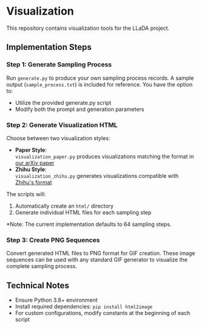 # Visualization

This repository contains visualization tools for the LLaDA project.

## Implementation Steps

### Step 1: Generate Sampling Process
Run `generate.py` to produce your own sampling process records. A sample output (`sample_process.txt`) is included for reference. You have the option to:
- Utilize the provided generate.py script
- Modify both the prompt and generation parameters

### Step 2: Generate Visualization HTML
Choose between two visualization styles:
- **Paper Style**:  
  `visualization_paper.py` produces visualizations matching the format in [our arXiv paper](https://arxiv.org/abs/2502.09992)
- **Zhihu Style**:  
  `visualization_zhihu.py` generates visualizations compatible with [Zhihu's format](https://zhuanlan.zhihu.com/p/24214732238)

The scripts will:
1. Automatically create an `html/` directory
2. Generate individual HTML files for each sampling step

*Note: The current implementation defaults to 64 sampling steps. 

### Step 3: Create PNG Sequences
Convert generated HTML files to PNG format for GIF creation. These image sequences can be used with any standard GIF generator to visualize the complete sampling process.

## Technical Notes
- Ensure Python 3.8+ environment
- Install required dependencies: `pip install html2image`
- For custom configurations, modify constants at the beginning of each script
